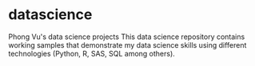 # datascience
Phong Vu's data science projects
This data science repository contains working samples that demonstrate my data science skills using different technologies (Python, R, SAS, SQL among others).
